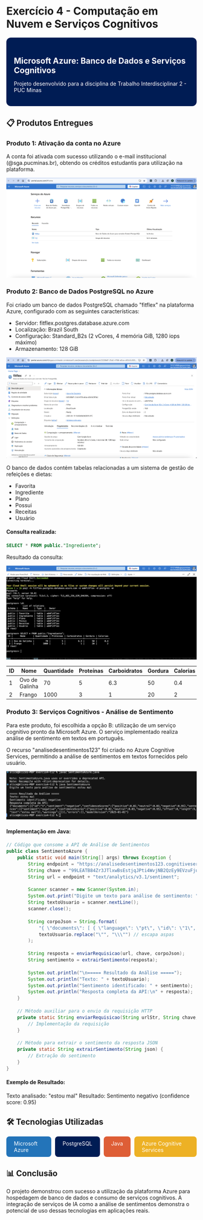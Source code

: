 # Exercício 4 - Computação em Nuvem e Serviços Cognitivos

<div style="background-color: #001c54; padding: 20px; border-radius: 12px; margin-bottom: 20px;">
  <h2 style="color: #ffffff; font-family: 'Inter', sans-serif; margin-bottom: 10px;">Microsoft Azure: Banco de Dados e Serviços Cognitivos</h2>
  <p style="color: #ffffff; font-family: 'Inter', sans-serif;">Projeto desenvolvido para a disciplina de Trabalho Interdisciplinar 2 - PUC Minas</p>
</div>

## 📋 Produtos Entregues

### Produto 1: Ativação da conta no Azure
A conta foi ativada com sucesso utilizando o e-mail institucional (@sga.pucminas.br), obtendo os créditos estudantis para utilização na plataforma.

![Portal Azure](imagens/portal-azure.png)

### Produto 2: Banco de Dados PostgreSQL no Azure
Foi criado um banco de dados PostgreSQL chamado "fitflex" na plataforma Azure, configurado com as seguintes características:
- Servidor: fitflex.postgres.database.azure.com
- Localização: Brazil South
- Configuração: Standard_B2s (2 vCores, 4 memória GiB, 1280 iops máximo)
- Armazenamento: 128 GiB

![Database Azure](imagens/database-azure.png)

O banco de dados contém tabelas relacionadas a um sistema de gestão de refeições e dietas:
- Favorita
- Ingrediente
- Plano
- Possui
- Receitas
- Usuário

#### Consulta realizada:
```sql
SELECT * FROM public."Ingrediente";
```

Resultado da consulta:

![Query Result](imagens/query-result.png)

| ID | Nome | Quantidade | Proteínas | Carboidratos | Gordura | Calorias |
|----|------|------------|-----------|--------------|---------|----------|
| 1 | Ovo de Galinha | 70 | 5 | 6.3 | 50 | 0.4 |
| 2 | Frango | 1000 | 3 | 1 | 20 | 2 |

### Produto 3: Serviços Cognitivos - Análise de Sentimento

Para este produto, foi escolhida a opção B: utilização de um serviço cognitivo pronto da Microsoft Azure. O serviço implementado realiza análise de sentimento em textos em português.

O recurso "analisedesentimentos123" foi criado no Azure Cognitive Services, permitindo a análise de sentimentos em textos fornecidos pelo usuário.

![Sentiment Analysis](imagens/sentiment-analysis.png)

#### Implementação em Java:

```java
// Código que consome a API de Análise de Sentimentos
public class SentimentoAzure {
    public static void main(String[] args) throws Exception {
        String endpoint = "https://analisedesentimentos123.cognitiveservices.azure.com/";
        String chave = "99LEATB84Zr3JTlxwBsEstjqJPti4WvjNB2QzEy9EVzuFjuDvcvUJQQJ99BEACYeBjFXJ3w3AAAEACOGfqOv";
        String url = endpoint + "text/analytics/v3.1/sentiment";

        Scanner scanner = new Scanner(System.in);
        System.out.print("Digite um texto para análise de sentimento: ");
        String textoUsuario = scanner.nextLine();
        scanner.close();

        String corpoJson = String.format(
            "{ \"documents\": [ { \"language\": \"pt\", \"id\": \"1\", \"text\": \"%s\" } ] }",
            textoUsuario.replace("\"", "\\\"") // escapa aspas
        );

        String resposta = enviarRequisicao(url, chave, corpoJson);
        String sentimento = extrairSentimento(resposta);

        System.out.println("\n===== Resultado da Análise =====");
        System.out.println("Texto: " + textoUsuario);
        System.out.println("Sentimento identificado: " + sentimento);
        System.out.println("Resposta completa da API:\n" + resposta);
    }
    
    // Método auxiliar para o envio da requisição HTTP
    private static String enviarRequisicao(String urlStr, String chave, String corpo) throws IOException {
        // Implementação da requisição
    }

    // Método para extrair o sentimento da resposta JSON
    private static String extrairSentimento(String json) {
        // Extração do sentimento
    }
}
```

#### Exemplo de Resultado:
Texto analisado: "estou mal"
Resultado: Sentimento negativo (confidence score: 0.95)

## 🛠️ Tecnologias Utilizadas

<div style="display: flex; gap: 10px; margin-bottom: 20px;">
  <div style="background-color: #2374b9; color: white; padding: 10px 20px; border-radius: 8px; font-family: 'Inter', sans-serif;">Microsoft Azure</div>
  <div style="background-color: #001c54; color: white; padding: 10px 20px; border-radius: 8px; font-family: 'Inter', sans-serif;">PostgreSQL</div>
  <div style="background-color: #de5e36; color: white; padding: 10px 20px; border-radius: 8px; font-family: 'Inter', sans-serif;">Java</div>
  <div style="background-color: #edb125; color: white; padding: 10px 20px; border-radius: 8px; font-family: 'Inter', sans-serif;">Azure Cognitive Services</div>
</div>

## 📊 Conclusão
O projeto demonstrou com sucesso a utilização da plataforma Azure para hospedagem de banco de dados e consumo de serviços cognitivos. A integração de serviços de IA como a análise de sentimentos demonstra o potencial de uso dessas tecnologias em aplicações reais.